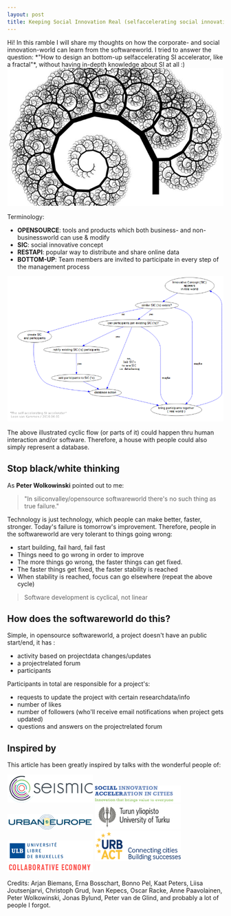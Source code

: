 ```yaml
---
layout: post
title: Keeping Social Innovation Real (selfaccelerating social innovation accelerator vol4) 
---
```


<div class="message">
  Hi! In this ramble I will share my thoughts on how the corporate- and social innovation-world can learn from the softwareworld.
  I tried to answer the question: *"How to design an bottom-up selfaccelerating SI accelerator, like a fractal"*, without having 
  in-depth knowledge about SI at all :)
</div>

<img src="/public/img/fractals.jpg"/>

Terminology:

* __OPENSOURCE__: tools and products which both business- and non-businessworld can use & modify
* __SIC__: social innovative concept
* __RESTAPI__: popular way to distribute and share online data
* __BOTTOM-UP__: Team members are invited to participate in every step of the management process 

<img src="/public/img/selfaccelerating-Si-accelerator.png"/>

The above illustrated cyclic flow (or parts of it) could happen thru human interaction and/or software.
Therefore, a house with people could also simply represent a database.

## Stop black/white thinking 

As __Peter Wolkowinski__ pointed out to me: 

> "In siliconvalley/opensource softwareworld there's no such thing as true failure."

Technology is just technology, which people can make better, faster, stronger.
Today's failure is tomorrow's improvement.
Therefore, people in the softwareworld are very tolerant to things going wrong:

* start building, fail hard, fail fast
* Things need to go wrong in order to improve 
* The more things go wrong, the faster things can get fixed.
* The faster things get fixed, the faster stability is reached
* When stability is reached, focus can go elsewhere (repeat the above cycle)

> Software development is cyclical, not linear

## How does the softwareworld do this?

Simple, in opensource softwareworld, a project doesn't have an public start/end, it has :

* activity based on projectdata changes/updates
* a projectrelated forum
* participants 

Participants in total are responsible for a project's:

* requests to update the project with certain researchdata/info
* number of likes
* number of followers (who'll receive email notifications when project gets updated)
* questions and answers on the projectrelated forum 

## Inspired by 

This article has been greatly inspired by talks with the wonderful people of:

<a target="_blank" href="http://www.seismicproject.eu"><img src="/public/img/logo-seismic-project.png?1" width="200"></a>
<a target="_blank" href="http://www.siac.network"><img src="/public/img/siac-logo1.png" width="200"/></a>
<a target="_blank" href="http://jpi-urbaneurope.eu"><img src="/public/img/logo-urban-europe-color.png" width="200"/></a>
<a target="_blank" href="http://utu.fi"><img src="/public/img/utu_logo.jpg" width="200"/></a>
<a target="_blank" href="http://www.ulb.ac.be"><img src="/public/img/logoulb1.gif" width="200"></a>
<a target="_blank" href="http://urbact.eu"><img src="/public/img/urbact.png" width="200"></a>
<a target="_blank" href="http://collaborativeeconomy.com"><img src="/public/img/ce.png" width="200"></a>

Credits: Arjan Biemans, Erna Bosschart, Bonno Pel, Kaat Peters, Liisa Joutsenjarvi, Christoph Grud, Ivan Kepecs, Oscar Racke, Anne Paavolainen, Peter Wolkowinski, Jonas Bylund, Peter van de Glind, and probably a lot of people I forgot.
